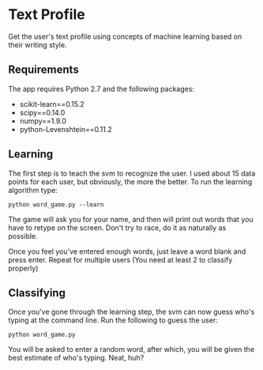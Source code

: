Text Profile
============

Get the user's text profile using concepts of machine learning based on their writing style.

Requirements
----

The app requires Python 2.7 and the following packages:

* scikit-learn==0.15.2
* scipy==0.14.0
* numpy==1.9.0
* python-Levenshtein==0.11.2

Learning
----

The first step is to teach the svm to recognize the user. I used about 15 data points for each user, but obviously, the more the better. To run the learning algorithm type:

`python word_game.py --learn`

The game will ask you for your name, and then will print out words that you have to retype on the screen. Don't try to race, do it as naturally as possible.

Once you feel you've entered enough words, just leave a word blank and press enter. Repeat for multiple users (You need at least 2 to classify properly)

Classifying
----

Once you've gone through the learning step, the svm can now guess who's typing at the command line. Run the following to guess the user:

`python word_game.py`

You will be asked to enter a random word, after which, you will be given the best estimate of who's typing. Neat, huh?
